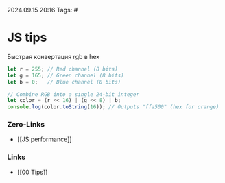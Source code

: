 2024.09.15 20:16
Tags: #

# JS tips

Быстрая конвертация rgb в hex
```js
let r = 255; // Red channel (8 bits)
let g = 165; // Green channel (8 bits)
let b = 0;   // Blue channel (8 bits)

// Combine RGB into a single 24-bit integer
let color = (r << 16) | (g << 8) | b;
console.log(color.toString(16)); // Outputs "ffa500" (hex for orange)
```


### Zero-Links
- [[JS performance]]

### Links
- [[00 Tips]]
